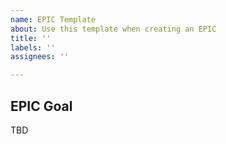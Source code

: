 ```yaml
---
name: EPIC Template
about: Use this template when creating an EPIC
title: ''
labels: ''
assignees: ''

---
```


## EPIC Goal
TBD
